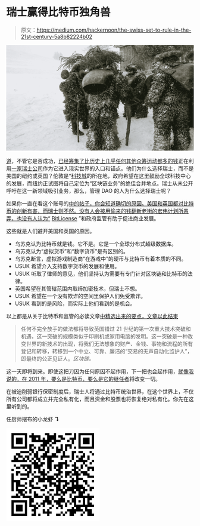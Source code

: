 # 瑞士赢得比特币独角兽

> 原文：<https://medium.com/hackernoon/the-swiss-set-to-rule-in-the-21st-century-5a8b82224b02>

![](img/14af9d2cf0157874657d5e608d46883f.png)

[道](https://daohub.org/)，不管它是否成功，[已经筹集了比历史上几乎任何其他众筹运动都多的钱](https://en.wikipedia.org/wiki/List_of_highest_funded_crowdfunding_projects)正在利用[一家瑞士公司](https://en.wikipedia.org/wiki/The_DAO_(organization)#Operation)作为它进入现实世界的入口和锚点。他们为什么选择瑞士，而不是美国的纽约或英国？伦敦是“[科技城](/@beautyon_/theresa-may-is-wrong-about-encryption-92f1b43ab11a#.ity23fr9h)的所在地，政府希望在这里鼓励全球科技中心的发展，而纽约正试图将自己定位为“区块链业务”的绝佳合并地点。瑞士从未公开呼吁在这一新领域吸引业务，那么，管理 DAO 的人为什么选择瑞士呢？

如果你一直在看这个账号的[中的帖子，你会知道确切的原因。美国和英国都对比特币的创新有害，而瑞士则不然。没有人会被用偷来的钱翻新老街的宏伟计划所愚弄，也没有人认为“](/bitcoin-think/grundsaudaag-jour-de-la-marmotte-ground-hog-day-8570677dd90b) [BitLicense](/bitcoin-think/the-bitlicense-is-a-bad-idea-that-must-die-cb413c076d85#.w76dmbrb8) ”和政府监管有助于促进商业发展。

这些就是人们避开美国和英国的原因。

*   乌苏克认为比特币就是钱。它不是。它是一个全球分布式超级数据库。
*   乌苏克认为“虚拟货币”和“数字货币”是有区别的。
*   乌苏克断言，虚拟游戏制造商“在游戏中”的硬币与比特币有着本质的不同。
*   USUK 希望介入支持数字货币的发展和使用。
*   USUK 听取了律师的意见，他们坚持认为需要有专门针对区块链和比特币的法律。
*   英国希望在其管辖范围内取缔加密技术，但瑞士不想。
*   USUK 希望在一个没有欺诈的空间里保护人们免受欺诈。
*   USUK 看到的是风险，而实际上他们看到的是机会。

以上都是从关于比特币和监管的必读文章[中精选出来的要点，文章以此结束](/bitcoin-think/our-submission-to-the-british-governments-digital-currencies-call-for-information-160fbf103bbc#.mzgpwyj70)

> 任何不完全放手的做法都将导致英国错过 21 世纪的第一次重大技术突破和机遇，这一突破的规模类似于印刷机或家用电脑的发明。这一突破是一种改变世界的新技术的出现，将我们无法想象的财产、金钱、事物和流程的所有登记和转移，转移到一个中立、可靠、廉洁的“交易的无声自动化监护人”，即最终的公正见证人。*区块链。*

这一天即将到来。即使这把刀因为任何原因不起作用，下一把也会起作用，[就像我说的，在 2011 年，要么是比特币，要么是它的继任者](https://www.google.com/search#safe=active&hl=en&q=%22bitcoin+or+its+successor%22+blogdial)将改变一切。

在被迫削弱银行保密制度后，瑞士人将通过比特币统治世界，在这个世界上，不仅所有公司都将成立并完全私有化，而且资金和股票也将恢复绝对私有化。你先在这里听到的。

任厨师摆布的小龙虾 **↴**

![](img/91cc3f840e27dd17dc66f66c08c3a5c7.png)